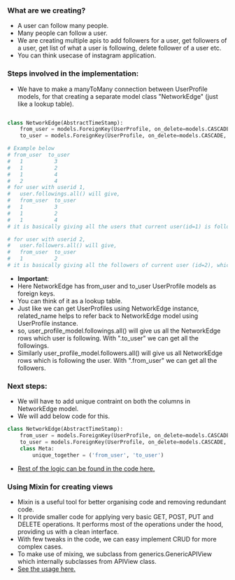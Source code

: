 ### What are we creating?
- A user can follow many people.
- Many people can follow a user.
- We are creating multiple apis to add followers for a user, get followers of a user, get list of what a user is following, delete follower of a user etc.
- You can think usecase of instagram application.
### Steps involved in the implementation:
- We have to make a manyToMany connection between UserProfile models, for that creating a separate model class "NetworkEdge" (just like a lookup table).
```python

class NetworkEdge(AbstractTimeStamp):
    from_user = models.ForeignKey(UserProfile, on_delete=models.CASCADE, related_name = "followings")
    to_user = models.ForeignKey(UserProfile, on_delete=models.CASCADE, related_name = "followers")

# Example below
# from_user  to_user
#   1          3
#   1          2
#   1          4
#   2          4
# for user with userid 1, 
#   user.followings.all() will give,   
#   from_user  to_user
#   1          3
#   1          2
#   1          4
# it is basically giving all the users that current user(id=1) is following, which are 3, 2 and 4.

# for user with userid 2, 
#   user.followers.all() will give,
#   from_user  to_user
#   1          2
# it is basically giving all the followers of current user (id=2), which is 1.
```
- __Important__:
- Here NetworkEdge has from_user and to_user UserProfile models as foreign keys.
- You can think of it as a lookup table.
- Just like we can get UserProfiles using NetworkEdge instance, related_name helps to refer back to NetworkEdge model using UserProfile instance.
- so, user_profile_model.followings.all() will give us all the NetworkEdge rows which user is following. With ".to_user" we can get all the followings.
- Similarly user_profile_model.followers.all() will give us all NetworkEdge rows which is following the user. With ".from_user" we can get all the followers.
### Next steps:
- We will have to add unique contraint on both the columns in NetworkEdge model.
- We will add below code for this.
```python
class NetworkEdge(AbstractTimeStamp):
    from_user = models.ForeignKey(UserProfile, on_delete=models.CASCADE, related_name = "followings"
    to_user = models.ForeignKey(UserProfile, on_delete=models.CASCADE, related_name = "followers")
    class Meta:
        unique_together = ('from_user', 'to_user')
```
- [Rest of the logic can be found in the code here.](https://github.com/abhi93shekJha/django_instagram_clone/blob/master/insta_clone/create_apis/views.py)
### Using Mixin for creating views
- Mixin is a useful tool for better organising code and removing redundant code.
- It provide smaller code for applying very basic GET, POST, PUT and DELETE operations. It performs most of the operations under the hood, providing us with a clean interface.
- With few tweaks in the code, we can easy implement CRUD for more complex cases.
- To make use of mixing, we subclass from generics.GenericAPIView which internally subclasses from APIView class.
- [See the usage here.](https://github.com/abhi93shekJha/django_instagram_clone/blob/master/insta_clone/create_apis/views.py)
